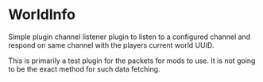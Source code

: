 # WorldInfo

Simple plugin channel listener plugin to listen to a configured channel and respond on same channel with the players current world UUID.

This is primarily a test plugin for the packets for mods to use.
It is not going to be the exact method for such data fetching.
